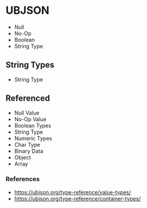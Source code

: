 # UBJSON

* Null
* No-Op
* Boolean
* String Type

## String Types

* String Type

## Referenced

* Null Value
* No-Op Value
* Boolean Types
* String Type
* Numeric Types
* Char Type
* Binary Data
* Object
* Array

### References

* https://ubjson.org/type-reference/value-types/
* https://ubjson.org/type-reference/container-types/